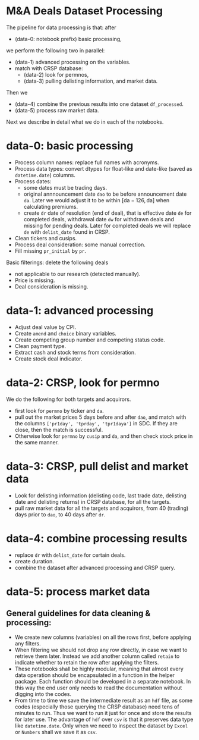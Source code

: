 # M&A Deals Dataset Processing

The pipeline for data processing is that: after 

- (data-0: notebook prefix) basic processing, 

we perform the following two in parallel:

- (data-1) advanced processing on the variables.
- match with CRSP database:
  - (data-2) look for permnos,
  - (data-3) pulling delisting information, and market data.
  

Then we 

- (data-4) combine the previous results into one dataset `df_processed`. 
- (data-5) process raw market data.

Next we describe in detail what we do in each of the notebooks.


# data-0: basic processing

- Process column names: replace full names with acronyms.
- Process data types: convert dtypes for float-like and date-like (saved as `datetime.date`) columns. 
- Process dates:
    - some dates must be trading days. 
    - original annnouncement date `dao` to be before announcement date `da`. Later we would adjust it to be within $[\text{da}-126, \text{da}]$ when calculating premiums.
    - create `dr` date of resolution (end of deal), that is effective date `de` for completed deals, withdrawal date `dw` for withdrawn deals and missing for pending deals. Later for completed deals we will replace `de` with `delist_date` found in CRSP.
- Clean tickers and cusips.
- Process deal consideration: some manual correction.
- Fill missing `pr_initial` by `pr`.


Basic filterings: delete the following deals

- not applicable to our research (detected manually).
- Price is missing.
- Deal consideration is missing. 

# data-1: advanced processing

- Adjust deal value by CPI.
- Create `amend` and `choice` binary variables.
- Create competing group number and competing status code.
- Clean payment type.
- Extract cash and stock terms from consideration.
- Create stock deal indicator. 

# data-2: CRSP, look for permno


We do the following for both targets and acquirors.

- first look for `permno` by ticker and `da`.
- pull out the market prices 5 days before and after `dao`, and match with the columns `['pr1day', 'tprday', 'tpr1daya']` in SDC. If they are close, then the match is successful.
- Otherwise look for `permno` by `cusip` and `da`, and then check stock price in the same manner.

# data-3: CRSP, pull delist and market data

- Look for delisting information (delisting code, last trade date, delisting date and delisting returns) in CRSP database, for all the targets.
- pull raw market data for all the targets and acquirors, from 40 (trading) days prior to `dao`, to 40 days after `dr`.



# data-4: combine processing results


- replace `dr` with `delist_date` for certain deals.
- create duration.
- combine the dataset after advanced processing and CRSP query. 




# data-5: process market data



## General guidelines for data cleaning & processing:

- We create new columns (variables)  on all the rows first, before applying  any  filters. 
- When filtering we should not drop any row directly, in case we want to retrieve them later. Instead we add another column called `retain` to indicate whether to retain the row after applying the filters. 
- These notebooks shall be highly modular, meaning that almost every data operation should be encapsulated in a function in the helper package. Each function should be developed in a separate notebook. In this way the end user only needs to read the documentation without digging into the codes.
- From time to time we save the intermediate result as an `hdf` file, as some codes (especially those querying the CRSP database) need tens of minutes to run. Thus we want to run it just for once and store the results for later use. The advantage of `hdf` over `csv` is that it preserves data type like `datetime.date`. Only when we need to inspect the dataset by `Excel` or `Numbers` shall we save it as `csv`.
